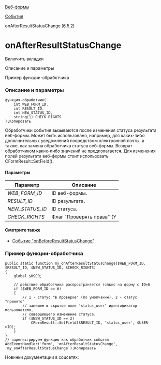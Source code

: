 [Веб-формы](/api_help/form/index.php)

[События](/api_help/form/events/index.php)

onAfterResultStatusChange (6.5.2)

onAfterResultStatusChange
=========================

Включить вкладки

Описание и параметры

Пример функции-обработчика

### Описание и параметры

```
функция-обработчик(
	int WEB_FORM_ID,
	int RESULT_ID,
	int NEW_STATUS_ID,
	string(1) CHECK_RIGHTS
);Копировать
```

Обработчики события вызываются после изменения статуса результата веб-формы. Может быть использовано, например, для каких-либо дополнительных уведомлений посредством электронной почты, а также, как замена обработчика статуса веб-формы. Возврат обработчиком каких-либо значений не предполагается. Для изменения полей результата веб-формы стоит использовать CFormResult::SetField().

#### Параметры

| Параметр | Описание |
| --- | --- |
| *WEB\_FORM\_ID* | ID веб-формы. |
| *RESULT\_ID* | ID результата. |
| *NEW\_STATUS\_ID* | ID статуса. |
| *CHECK\_RIGHTS* | Флаг "Проверять права" (Y|N). |

#### Смотрите также

* [Событие "onBeforeResultStatusChange"](/api_help/form/events/onbeforeresultstatuschange.php)

### Пример функции-обработчика

```
public static function my_onAfterResultStatusChange($WEB_FORM_ID, $RESULT_ID, $NEW_STATUS_ID, $CHECK_RIGHTS)
{
	global $USER;
  
	// действие обработчика распространяется только на форму с ID=6
	if ($WEB_FORM_ID == 6) 
	{
		// 1 - статус "в проверке" (по умолчанию), 2 - статус "принято"
		// запишем в скрытое поле 'status_user' идентификатор пользователя, 
		// совершившего изменение статуса.
		if ($NEW_STATUS_ID == 2)
			CFormResult::SetField($RESULT_ID, 'status_user', $USER->ID);
	}
}
// зарегистрируем функцию как обработчик события
AddEventHandler('form', 'onAfterResultStatusChange', 'my_onAfterResultStatusChange');Копировать
```

Новинки документации в соцсетях: